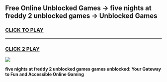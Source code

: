 
## Free Online Unblocked Games → five nights at freddy 2 unblocked games → Unblocked Games
<h3>
<a href="https://premium.freeplayer.one?title=five_nights_at_freddy_2_unblocked_games&ref=21F">CLICK TO PLAY</a></h3>
<hr>

<h3>
<a href="https://premium.freeplayer.one?title=five_nights_at_freddy_2_unblocked_games&ref=21F">CLICK 2 PLAY</a>
  
</h3>

<a href="https://premium.freeplayer.one?title=five_nights_at_freddy_2_unblocked_games&ref=21F/"><img src="https://clearcache.store/games.png"></a>


**five nights at freddy 2 unblocked games games unblocked: Your Gateway to Fun and Accessible Online Gaming**
